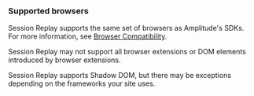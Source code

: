 ### Supported browsers

Session Replay supports the same set of browsers as Amplitude's SDKs. For more information, see [Browser Compatibility](https://help.amplitude.com/hc/en-us/articles/360024709711).

Session Replay may not support all browser extensions or DOM elements introduced by browser extensions.

Session Replay supports Shadow DOM, but there may be exceptions depending on the frameworks your site uses. 